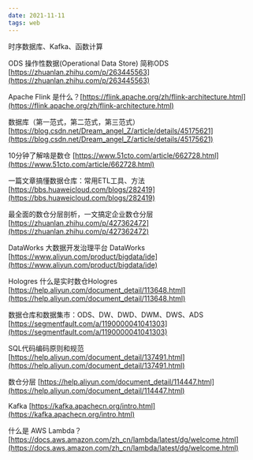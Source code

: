 ```yaml
---
date: 2021-11-11
tags: web
---
```



时序数据库、Kafka、函数计算

ODS 操作性数据(Operational Data Store) 简称ODS [https://zhuanlan.zhihu.com/p/263445563](https://zhuanlan.zhihu.com/p/263445563) 

Apache Flink 是什么？[https://flink.apache.org/zh/flink-architecture.html](https://flink.apache.org/zh/flink-architecture.html)

数据库（第一范式，第二范式，第三范式）[https://blog.csdn.net/Dream_angel_Z/article/details/45175621](https://blog.csdn.net/Dream_angel_Z/article/details/45175621)

10分钟了解啥是数仓 [https://www.51cto.com/article/662728.html](https://www.51cto.com/article/662728.html)

一篇文章搞懂数据仓库：常用ETL工具、方法 [https://bbs.huaweicloud.com/blogs/282419](https://bbs.huaweicloud.com/blogs/282419)

最全面的数仓分层剖析，一文搞定企业数仓分层 [https://zhuanlan.zhihu.com/p/427362472](https://zhuanlan.zhihu.com/p/427362472)

DataWorks 大数据开发治理平台 DataWorks [https://www.aliyun.com/product/bigdata/ide](https://www.aliyun.com/product/bigdata/ide)

Hologres 什么是实时数仓Hologres [https://help.aliyun.com/document_detail/113648.html](https://help.aliyun.com/document_detail/113648.html)

数据仓库和数据集市：ODS、DW、DWD、DWM、DWS、ADS [https://segmentfault.com/a/1190000041041303](https://segmentfault.com/a/1190000041041303)

SQL代码编码原则和规范 [https://help.aliyun.com/document_detail/137491.html](https://help.aliyun.com/document_detail/137491.html)

数仓分层 [https://help.aliyun.com/document_detail/114447.html](https://help.aliyun.com/document_detail/114447.html)

Kafka [https://kafka.apachecn.org/intro.html](https://kafka.apachecn.org/intro.html)

什么是 AWS Lambda？ [https://docs.aws.amazon.com/zh_cn/lambda/latest/dg/welcome.html](https://docs.aws.amazon.com/zh_cn/lambda/latest/dg/welcome.html)

